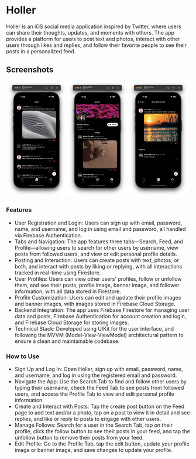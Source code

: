 # Holler

Holler is an iOS social media application inspired by Twitter, where users can share their thoughts, updates, and moments with others. The app provides a platform for users to post text and photos, interact with other users through likes and replies, and follow their favorite people to see their posts in a personalized feed.

## Screenshots
<img src="Media/1.png" alt="Image 1" width="33%" /><img src="Media/2.png" alt="Image 2" width="33%" /><img src="Media/3.png" alt="Image 3" width="33%" />

### Features

- User Registration and Login: Users can sign up with email, password, name, and username, and log in using email and password, all handled via Firebase Authentication.
- Tabs and Navigation: The app features three tabs—Search, Feed, and Profile—allowing users to search for other users by username, view posts from followed users, and view or edit personal profile details.
- Posting and Interaction: Users can create posts with text, photos, or both, and interact with posts by liking or replying, with all interactions tracked in real-time using Firestore.
- User Profiles: Users can view other users' profiles, follow or unfollow them, and see their posts, profile image, banner image, and follower information, with all data stored in Firestore.
- Profile Customization: Users can edit and update their profile images and banner images, with images stored in Firebase Cloud Storage.
- Backend Integration: The app uses Firebase Firestore for managing user data and posts, Firebase Authentication for account creation and login, and Firebase Cloud Storage for storing images.
- Technical Stack: Developed using UIKit for the user interface, and following the MVVM (Model-View-ViewModel) architectural pattern to ensure a clean and maintainable codebase.

### How to Use

- Sign Up and Log In: Open Holler, sign up with email, password, name, and username, and log in using the registered email and password.
- Navigate the App: Use the Search Tab to find and follow other users by typing their username, check the Feed Tab to see posts from followed users, and access the Profile Tab to view and edit personal profile information.
- Create and Interact with Posts: Tap the create post button on the Feed page to add text and/or a photo, tap on a post to view it in detail and see replies, and like or reply to posts to engage with other users.
- Manage Follows: Search for a user in the Search Tab, tap on their profile, click the follow button to see their posts in your feed, and tap the unfollow button to remove their posts from your feed.
- Edit Profile: Go to the Profile Tab, tap the edit button, update your profile image or banner image, and save changes to update your profile.